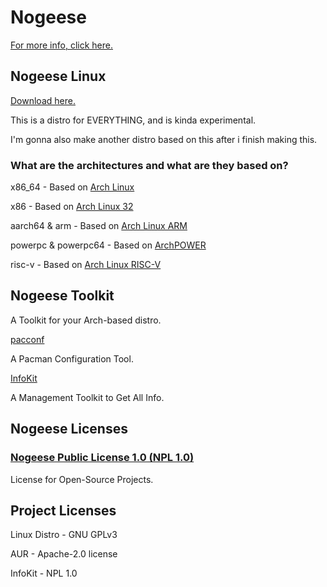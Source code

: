 # Nogeese
[For more info, click here.](https://github.com/leon8326-nogeese/leon8326-nogeese)
## Nogeese Linux
[Download here.](https://github.com/leon8326-nogeese/iso)

This is a distro for EVERYTHING, and is kinda experimental.

I'm gonna also make another distro based on this after i finish making this.
### What are the architectures and what are they based on?

x86_64 - Based on [Arch Linux](https://archlinux.org)

x86 - Based on [Arch Linux 32](https://archlinux32.org)

aarch64 & arm - Based on [Arch Linux ARM](https://archlinuxarm.org)

powerpc & powerpc64 - Based on [ArchPOWER](https://archlinuxpower.org)

risc-v - Based on [Arch Linux RISC-V](https://archriscv.felixc.at/)
## Nogeese Toolkit
A Toolkit for your Arch-based distro.

[pacconf](https://github.com/leon8326-nogeese/pacconf)

A Pacman Configuration Tool.

[InfoKit](https://github.com/leon8326-nogeese/InfoKit)

A Management Toolkit to Get All Info.

## Nogeese Licenses
### [Nogeese Public License 1.0 (NPL 1.0)](https://github.com/leon8326-nogeese/License)
License for Open-Source Projects.

## Project Licenses
Linux Distro - GNU GPLv3

AUR - Apache-2.0 license

InfoKit - NPL 1.0

